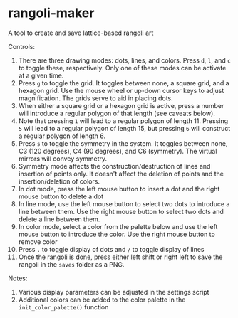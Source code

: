 # rangoli-maker
 A tool to create and save lattice-based rangoli art

Controls:
 1) There are three drawing modes: dots, lines, and colors. Press `d`, `l`, and `c` to toggle these, respectively. Only one of these modes can be activate at a given time.
 2) Press `g` to toggle the grid. It toggles between none, a square grid, and a hexagon grid. Use the mouse wheel or up-down cursor keys to adjust magnification. The grids serve to aid in placing dots.
 3) When either a square grid or a hexagon grid is active, press a number will introduce a regular polygon of that length (see caveats below).
 4) Note that pressing `1` will lead to a regular polygon of length 11. Pressing `5` will lead to a regular polygon of length 15, but pressing `6` will construct a regular polygon of length 6.
 5) Press `s` to toggle the symmetry in the system. It toggles between none, C3 (120 degrees), C4 (90 degrees), and C6 (symmetry). The virtual mirrors will convey symmetry.
 6) Symmetry mode affects the construction/destruction of lines and insertion of points only. It doesn't affect the deletion of points and the insertion/deletion of colors.
 7) In dot mode, press the left mouse button to insert a dot and the right mouse button to delete a dot
 8) In line mode, use the left mouse button to select two dots to introduce a line between them. Use the right mouse button to select two dots and delete a line between them.
 9) In color mode, select a color from the palette below and use the left mouse button to introduce the color. Use the right mouse button to remove color
 10) Press `.` to toggle display of dots and `/` to toggle display of lines
 11) Once the rangoli is done, press either left shift or right left to save the rangoli in the `saves` folder as a PNG.

Notes:
 1) Various display parameters can be adjusted in the settings script
 2) Additional colors can be added to the color palette in the `init_color_palette()` function

